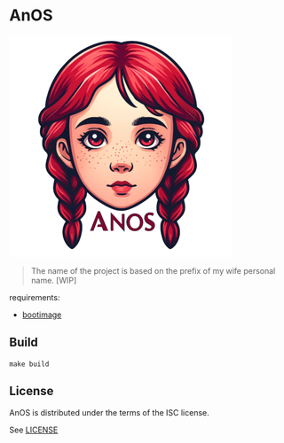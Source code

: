 # AnOS

![logo](assets/logo.png "logo")

> The name of the project is based on the prefix of my wife personal name. [WIP]

requirements:

* [bootimage][bootimage]

## Build

```console
make build
```

## License

AnOS is distributed under the terms of the ISC license.

See [LICENSE](LICENSE)

[bootimage]: https://crates.io/crates/bootimage

